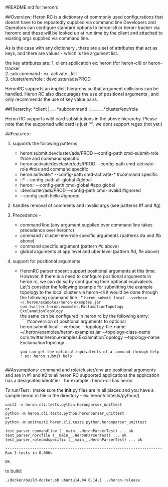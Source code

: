 #README.md for heronrc


##Overview:
Heron RC is a dictionary of commonly used configurations that doesnt have to be repeatedly supplied via command line
Developers and Operators can configure standard options to heron-cli or heron-tracker via heronrc  and these will be looked up at run time by the client and attached to existing args supplied via command line.

As is the case with any dictionary , there are a set of attributes that act as  keys, and there are values - which is the argument list.

the key attributes are:
	1. client application ex: heron (for heron-cli) or heron-tracker   
	2. sub command : ex. activate , kill  
	3. cluster/env/role : devcluster/ads/PROD  


HeronRC supports an implicit hierarchy so that argument collisions can be handled. 
Heron RC also discourages the use of positional arguments , and only recommends the use of key value pairs.

##Hierarchy:
	*client 
	   |___ *subcommand
	   			|_______*cluster/env/role

Heron RC supports wild card subsititutions in the above hierarchy. Please note that the supported wild card is just '*'. we dont support regex (not yet:)


##Features :

1. supports the following patterns

	* heron:submit:devcluster/ads/PROD --config-path cmd-submit-role   #role and command specific
	* heron:activate:devcluster/ads/PROD --config-path cmd-activate-role   #role and command specific
	* heron:activate:* --config-path cmd-activate-*                   #command specific
	*  *:*:* --config-path all-global   #global
	*  heron:*:* --config-path cmd-global    #app global
	*  :devcluster/ads/PROD --config-path cmd-invalid     #ignored
	*  --config-path hello   #ignored

2. handles removal of comments and invalid args (see patterns #f and #g)

3. Precedence - 
	*  command line  (any argument supplied over command line takes precedence over heronrc)
	*  command / cluster-env-role specific arguments (patterns #a and #b above)
	*  command specific argument (pattern #c above)
	*  global arguments at app level and uber level (pattern #d, #e above)


4. support for positional arguments
   	* HeronRC parser doesnt support positional arguments at this time. However, if there is a need to configure positional arguments in heron rc, we can do so by configuring their optional equivalents. Let's consider the following example for submitting the example topology to the local cluster via heron-cli
   	   it would be done through the following command line : 
           *
             ```
                heron submit local --verbose ~/.heron/examples/heron-examples.jar com.twitter.heron.examples.ExclamationTopology ExclamationTopology
             ```  
            the same can be configured in heron rc by the following entry:  
            ````
   	#conversion of positional arguments to optional
heron:submit:local --verbose  --topology-file-name ~/.heron/examples/heron-examples.jar  --topology-class-name com.twitter.heron.examples.ExclamationTopology --topology-name ExclamationTopology
	    ````  
	    you can get the optional equivalents of a command through help : ex: heron submit help  
	        

##Assumptions:
command and role/cluster/env are positional arguments and are in #1 and #2 to all heron RC supported applications
the application has a designated identifier :
	for example : heron-cli  has heron



To run/Test : 
(make sure the __init__.py files are in all places and you have a sample heron rc file in the directory - ex: heron/cli/tests/python/)


``````
unit2 -v heron.cli.tests.python.heronparser_unittest
or 
python -m heron.cli.tests.python.heronparser_unittest
or 
python -m unittest2 heron.cli.tests.python.heronparser_unittest

``````
```````
test_parser_commandline (__main__.HeronParserTest) ... ok
test_parser_norcfile (__main__.HeronParserTest) ... ok
test_parser_rolecmdspecific (__main__.HeronParserTest) ... ok

----------------------------------------------------------------------
Ran 3 tests in 0.006s

OK

````````
to build:
`````
./docker/build-docker.sh ubuntu14.04 0.14.1 ../heron-release
`````

